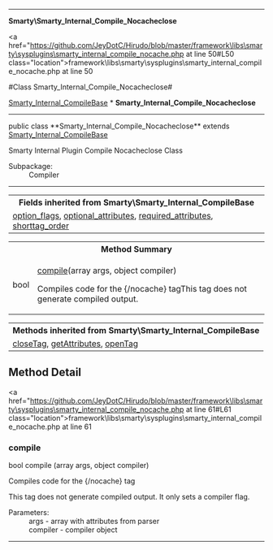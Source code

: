 
- - -

**Smarty\Smarty_Internal_Compile_Nocacheclose**


<a href="https://github.com/JeyDotC/Hirudo/blob/master/framework\libs\smarty\sysplugins\smarty_internal_compile_nocache.php at line 50#L50 class="location">framework\libs\smarty\sysplugins\smarty_internal_compile_nocache.php at line 50</a>

#Class Smarty_Internal_Compile_Nocacheclose#

<a href="https://github.com/JeyDotC/Hirudo-docs/blob/master/smarty/smarty_internal_compilebase.html">Smarty_Internal_CompileBase</a>
    * **Smarty_Internal_Compile_Nocacheclose**




- - -

<p class="signature">public  class **Smarty_Internal_Compile_Nocacheclose**
extends <a href="https://github.com/JeyDotC/Hirudo-docs/blob/master/smarty/smarty_internal_compilebase.html">Smarty_Internal_CompileBase</a>

</p>

<div class="comment" id="overview_description"><p>Smarty Internal Plugin Compile Nocacheclose Class</p></div>

<dl>
<dt>Subpackage:</dt>
<dd>Compiler</dd>
</dl>


- - -

<table class="inherit">
<tr><th colspan="2">Fields inherited from Smarty\Smarty_Internal_CompileBase</th></tr>
<tr><td><a href="https://github.com/JeyDotC/Hirudo-docs/blob/master/smarty/smarty_internal_compilebase.html#option_flags">option_flags</a>, <a href="https://github.com/JeyDotC/Hirudo-docs/blob/master/smarty/smarty_internal_compilebase.html#optional_attributes">optional_attributes</a>, <a href="https://github.com/JeyDotC/Hirudo-docs/blob/master/smarty/smarty_internal_compilebase.html#required_attributes">required_attributes</a>, <a href="https://github.com/JeyDotC/Hirudo-docs/blob/master/smarty/smarty_internal_compilebase.html#shorttag_order">shorttag_order</a></td></tr></table>

<table id="summary_method">
<tr><th colspan="2">Method Summary</th></tr>
<tr>
<td><span class='k'></span> <span class='nx'>bool</span></td>
<td class="description"><p class="name"><a href="#compile">compile</a>(array args, object compiler)</p><p class="description">Compiles code for the {/nocache} tagThis tag does not generate compiled output. </p></td>
</tr>
</table>

<table class="inherit">
<tr><th colspan="2">Methods inherited from Smarty\Smarty_Internal_CompileBase</th></tr>
<tr><td><a href="https://github.com/JeyDotC/Hirudo-docs/blob/master/smarty/smarty_internal_compilebase.html#closeTag()">closeTag</a>, <a href="https://github.com/JeyDotC/Hirudo-docs/blob/master/smarty/smarty_internal_compilebase.html#getAttributes()">getAttributes</a>, <a href="https://github.com/JeyDotC/Hirudo-docs/blob/master/smarty/smarty_internal_compilebase.html#openTag()">openTag</a></td></tr></table>

<h2 id="detail_method">Method Detail</h2>

<a href="https://github.com/JeyDotC/Hirudo/blob/master/framework\libs\smarty\sysplugins\smarty_internal_compile_nocache.php at line 61#L61 class="location">framework\libs\smarty\sysplugins\smarty_internal_compile_nocache.php at line 61</a>

<h3 id="compile()">compile</h3>
<span class='k'></span> <span class='nx'>bool</span> <span class='nf'>compile</span> (array args, object compiler)

<div class="details">
<p>Compiles code for the {/nocache} tag</p><p>This tag does not generate compiled output. It only sets a compiler flag.</p><dl>
<dt>Parameters:</dt>
<dd>args - array with attributes from parser</dd>
<dd>compiler - compiler object</dd>
</dl>
</div>

- - -

